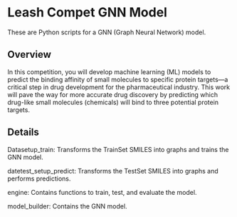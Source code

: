 # Leash Compet GNN Model

These are Python scripts for a GNN (Graph Neural Network) model.

## Overview
In this competition, you will develop machine learning (ML) models to predict the binding affinity of small molecules to specific protein targets—a critical step in drug development for the pharmaceutical industry. This work will pave the way for more accurate drug discovery by predicting which drug-like small molecules (chemicals) will bind to three potential protein targets.

## Details
Datasetup_train: Transforms the TrainSet SMILES into graphs and trains the GNN model.

datetest_setup_predict: Transforms the TestSet SMILES into graphs and performs predictions.

engine: Contains functions to train, test, and evaluate the model.

model_builder: Contains the GNN model.
 
